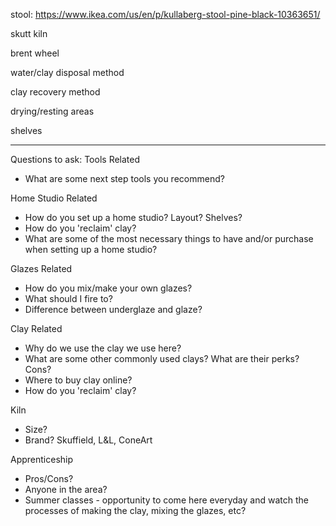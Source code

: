 stool: https://www.ikea.com/us/en/p/kullaberg-stool-pine-black-10363651/

skutt kiln

brent wheel


water/clay disposal method

clay recovery method


drying/resting areas

shelves


----------------
Questions to ask:
Tools Related
- What are some next step tools you recommend? 

Home Studio Related
- How do you set up a home studio? Layout? Shelves?
- How do you 'reclaim' clay?
- What are some of the most necessary things to have and/or purchase when setting up a home studio?


Glazes Related
- How do you mix/make your own glazes?
- What should I fire to?
- Difference between underglaze and glaze?

Clay Related
- Why do we use the clay we use here?
- What are some other commonly used clays? What are their perks? Cons?
- Where to buy clay online?
- How do you 'reclaim' clay?


Kiln
- Size?
- Brand?
    Skuffield, L&L, ConeArt


Apprenticeship
- Pros/Cons?
- Anyone in the area?
- Summer classes - opportunity to come here everyday and watch the processes of making the clay, mixing the glazes, etc?

